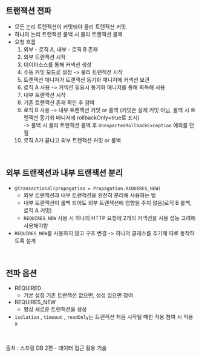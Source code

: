 ## 트랜잭션 전파
* 모든 논리 트랜잭션이 커밋돼야 물리 트랜잭션 커밋  
* 하나의 논리 트랜잭션 롤백 시 물리 트랜잭션 롤백  
* 요청 흐름  
   1. 외부 - 로직 A, 내부 - 로직 B 존재
   2. 외부 트랜잭션 시작 
   3. 데이터소스를 통해 커넥션 생성  
   4. 수동 커밋 모드로 설정 -> 물리 트랜잭션 시작  
   5. 트랜잭션 매니저가 트랜잭션 동기화 매니저에 커넥션 보관  
   6. 로직 A 사용 -> 커넥션 필요시 동기화 매니저를 통해 획득해 사용  
   7. 내부 트랜잭션 시작  
   8. 기존 트랜잭션 존재 확인 후 참여  
   9. 로직 B 사용 -> 내부 트랜잭션 커밋 or 롤백 (커밋은 실제 커밋 아님, 롤백 시 트랜잭션 동기화 매니저에 rollbackOnly=true로 표시)  
   -> 롤백 시 물리 트랜잭션 롤백 후 ```UnexpectedRollbackException``` 예외를 던짐
   10. 로직 A가 끝나고 외부 트랜잭션 커밋 or 롤백  
 
 </br>
 
## 외부 트랜잭션과 내부 트랜잭션 분리   
* ```@Transactional(propagation = Propagation.REQUIRES_NEW)```  
  * 외부 트랜잭션과 내부 트랜잭션을 완전히 분리해 사용하는 법  
  * 내부 트랜잭션이 롤백 되어도 외부 트랜잭션에 영향을 주지 않음(로직 B 롤백, 로직 A 커밋)  
  * ```REQUIRES_NEW``` 사용 시 하나의 HTTP 요청에 2개의 커넥션을 사용 성능 고려해 사용해야함  
* ```REQUIRES_NEW```를 사용하지 않고 구조 변경 -> 하나의 클래스를 추가해 따로 동작하도록 설계  

</br>  

## 전파 옵션
* REQUIRED  
  * 기본 설정 기존 트랜잭션 없으면, 생성 있으면 참여  
* REQUIRES_NEW  
  * 항상 새로운 트랜잭션을 생성  
* ```isolation``` , ```timeout``` , ```readOnly```는 트랜잭션 처음 시작될 때만 적용 참여 시 적용 x  

</br> 

출처 : 스프링 DB 2편 - 데이터 접근 활용 기술
